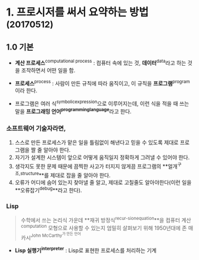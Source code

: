 # 1. 프로시저를 써서 요약하는 방법 <sup>(20170512)</sup>
## 1.0 기본

* **계산 프로세스**<sup>computational process</sup> : 컴퓨터 속에 있는 것, **데이터**<sup>data</sup>라고 하는 것을 조작하면서 어떤 일을 함.

* **프로세스**<sup>process</sup> : 사람이 만든 규칙에 따라 움직이고, 이 규칙을 **프로그램**<sup>program</sup>이라 한다.

* 프로그램은 여러 식<sup>symbolicexpression</sup>으로 이루어지는데, 이런 식을 적을 때 쓰는 말을 **프로그래밍 언어**<sup>**programminglanguage**</sup>라고 한다.

 ### 소프트웨어 기술자라면,
 1. 스스로 만든 프로세스가 맡은 일을 틀림없이 해낸다고 믿을 수 있도록 제대로 프로그램을 짤 줄 알아야 한다.
 1. 자기가 설계한 시스템이 앞으로 어떻게 움직일지 정확하게 그려낼 수 있어야 한다.
 1. 생각지도 못한 문제 때문에 끔찍한 사고가 터지지 않게끔 프로그램의 **얼개<sup>구조,structure</sup>**를 제대로 잡을 줄 알아야 한다.
 1. 오류가 어디에 숨어 있는지 찾아낼 줄 알고, 제대로 고칠줄도 알아야한다(이런 일을 **오류잡기<sup>debug</sup>**라고 한다).

### Lisp
> 수학에서 쓰는 논리식 가운데 **재귀 방정식<sup>recur-sionequation</sup>**을 컴퓨터 계산<sup>computation</sup> 모형으로 사용할 수 있는지 엄밀히 살펴보기 위해 1950년대에 존 매카시<sup>John McCarthy<sup>가 만든 언어

* **Lisp 실행기<sup>interpreter</sup>** : Lisp로 표현한 프로세스를 처리하는 기계